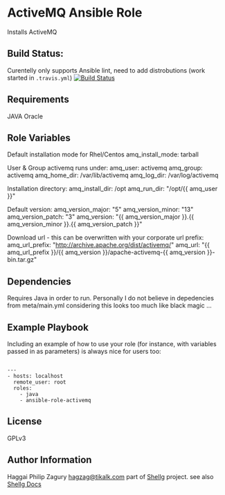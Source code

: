 ActiveMQ Ansible Role  
=====================

Installs ActiveMQ 

Build Status:
-------------
Curentelly only supports Ansible lint, need to add distrobutions (work started in `.travis.yml`)
[![Build Status](https://travis-ci.org/shelleg/ansible-role-activemq.svg?branch=master)](https://travis-ci.org/shelleg/ansible-role-activemq)

Requirements
------------
JAVA Oracle

Role Variables
--------------
Default installation mode for Rhel/Centos
amq_install_mode: tarball

User & Group activemq runs under:
amq_user:   activemq
amq_group:  activemq
amq_home_dir:  /var/lib/activemq
amq_log_dir: /var/log/activemq

Installation directory:
amq_install_dir: /opt
amq_run_dir: "/opt/{{ amq_user }}"

Default version:
amq_version_major: "5"
amq_version_minor: "13"
amq_version_patch: "3"
amq_version: "{{ amq_version_major }}.{{ amq_version_minor }}.{{
amq_version_patch }}"

Download url - this can be overwritten with your corporate url prefix:
amq_url_prefix: "http://archive.apache.org/dist/activemq/"
amq_url: "{{ amq_url_prefix }}/{{ amq_version }}/apache-activemq-{{
amq_version }}-bin.tar.gz"


Dependencies
------------
Requires Java in order to run.
Personally I do not believe in depedencies from meta/main.yml
considering this looks too much like black magic ...

Example Playbook
----------------

Including an example of how to use your role (for instance, with variables passed in as parameters) is always nice for users too:
``` shell

---
- hosts: localhost
  remote_user: root
  roles:
    - java
    - ansible-role-activemq
```

License
-------

GPLv3

Author Information
------------------

Haggai Philip Zagury <hagzag@tikalk.com> part of
[Shellg](https://github.com/shelleg/shelleg) project.
see also [Shellg Docs](http://shelleg.github.io/shellegDoc/)
